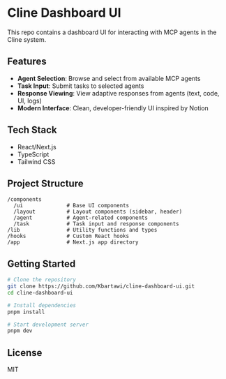 # Cline Dashboard UI

This repo contains a dashboard UI for interacting with MCP agents in the Cline system.

## Features

- **Agent Selection**: Browse and select from available MCP agents
- **Task Input**: Submit tasks to selected agents
- **Response Viewing**: View adaptive responses from agents (text, code, UI, logs)
- **Modern Interface**: Clean, developer-friendly UI inspired by Notion

## Tech Stack

- React/Next.js
- TypeScript
- Tailwind CSS

## Project Structure

```
/components
  /ui              # Base UI components
  /layout          # Layout components (sidebar, header)
  /agent           # Agent-related components
  /task            # Task input and response components
/lib               # Utility functions and types
/hooks             # Custom React hooks
/app               # Next.js app directory
```

## Getting Started

```bash
# Clone the repository
git clone https://github.com/Kbartawi/cline-dashboard-ui.git
cd cline-dashboard-ui

# Install dependencies
pnpm install

# Start development server
pnpm dev
```

## License

MIT
